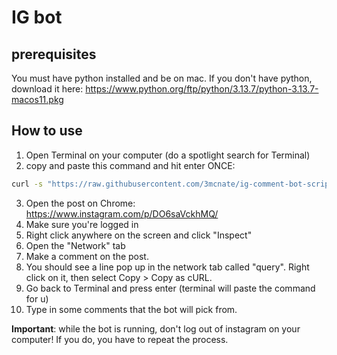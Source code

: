 # IG bot

## prerequisites

You must have python installed and be on mac. If you don't have python, download it here: <https://www.python.org/ftp/python/3.13.7/python-3.13.7-macos11.pkg>

## How to use

1. Open Terminal on your computer (do a spotlight search for Terminal)
2. copy and paste this command and hit enter ONCE: 

```bash
curl -s "https://raw.githubusercontent.com/3mcnate/ig-comment-bot-script/refs/heads/main/script.zsh" -H "Cache-Control: no-cache, no-store" | zsh
```

3. Open the post on Chrome: <https://www.instagram.com/p/DO6saVckhMQ/>
4. Make sure you're logged in
5. Right click anywhere on the screen and click "Inspect"
6. Open the "Network" tab
7. Make a comment on the post.
8. You should see a line pop up in the network tab called "query". Right click on it, then select Copy > Copy as cURL.
9. Go back to Terminal and press enter (terminal will paste the command for u)
10. Type in some comments that the bot will pick from.
 
**Important**: while the bot is running, don't log out of instagram on your computer! If you do, you have to repeat the process.
